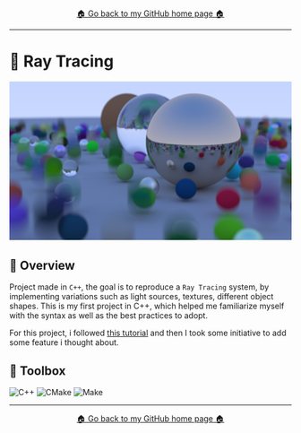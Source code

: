 <p align="center">
  <a href="https://github.com/Raseraa0">
   🏠 Go back to my GitHub home page 🏠 
  </a>
</p>

---

# 📌 Ray Tracing

![Project preview](./preview.png)

## 📝 Overview

Project made in `C++`, the goal is to reproduce a `Ray Tracing` system, by implementing variations such as light sources, textures, different object shapes. This is my first project in C++, which helped me familiarize myself with the syntax as well as the best practices to adopt.

For this project, i followed [this tutorial](https://raytracing.github.io/books/RayTracingInOneWeekend.html) and then I took some initiative to add some feature i thought about.


## 🧰 Toolbox

![C++](https://img.shields.io/badge/C++-00599C?style=for-the-badge&logo=c%2B%2B&logoColor=white)
![CMake](https://img.shields.io/badge/CMake-064F8C?style=for-the-badge&logo=cmake&logoColor=white)
![Make](https://img.shields.io/badge/Make-000000?style=for-the-badge&logo=gnubash&logoColor=white)


---
<p align="center">
  <a href="https://github.com/Raseraa0">
   🏠 Go back to my GitHub home page 🏠 
  </a>
</p>
